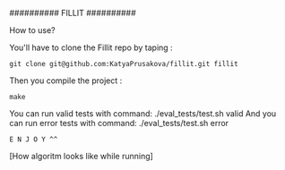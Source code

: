 ########## FILLIT ##########


How to use?

You'll have to clone the Fillit repo by taping :

    git clone git@github.com:KatyaPrusakova/fillit.git fillit
    
Then you compile the project :

    make

You can run valid tests with command: ./eval_tests/test.sh valid
And you can run error tests with command: ./eval_tests/test.sh error

    E N J O Y ^^
    
[How algoritm looks like while running]

